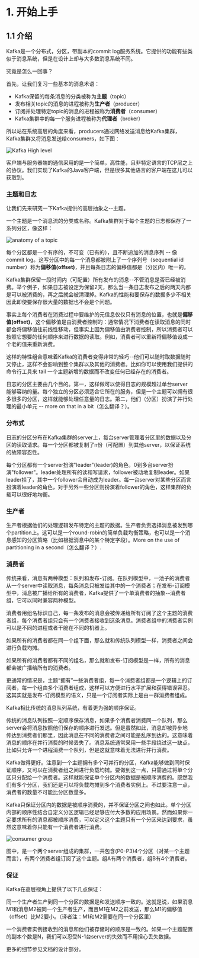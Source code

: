 # 1. 开始上手
## 1.1 介绍

Kafka是一个分布式，分区，带副本的commit log服务系统。它提供的功能有些类似于消息系统，但是在设计上却与大多数消息系统不同。
<!--Kafka is a distributed, partitioned, replicated commit log service. It provides the functionality of a messaging system, but with a unique design.-->
究竟是怎么一回事？
<!--What does all that mean?-->
首先，让我们复习一些基本的消息术语：
<!--First let's review some basic messaging terminology:-->
* Kafka保留的每条消息的分类被称为**主题**（topic）
* 发布相关topic的消息的进程被称为**生产者**（producer）
* 订阅并处理特定topic的消息的进程被称为**消费者**（consumer）
* Kafka集群中的每一个服务进程被称为**代理者**（broker）

<!--* Kafka maintains feeds of messages in categories called topics.-->
<!--* We'll call processes that publish messages to a Kafka topic producers.-->
<!--* We'll call processes that subscribe to topics and process the feed of published messages consumers.-->
<!--* Kafka is run as a cluster comprised of one or more servers each of which is called a broker.-->

所以站在系统高层的角度来看，producers通过网络发送消息给Kafka集群，Kafka集群又将消息发送给consumers，如下图：
<!--So, at a high level, producers send messages over the network to the Kafka cluster which in turn serves them up to consumers like this:-->

![Kafka High level](http://kafka.apache.org/images/producer_consumer.png)

客户端与服务器端的通信采用的是一个简单，高性能，且非特定语言的TCP层之上的协议。我们实现了Kafka的Java客户端，但是很多其他语言的客户端在这儿可以获取到。
<!--Communication between the clients and the servers is done with a simple, high-performance, language agnostic TCP protocol. We provide a Java client for Kafka, but clients are available in many languages.-->

### 主题和日志

让我们先来研究一下Kafka提供的高层抽象之--主题。
<!--Let's first dive into the high-level abstraction Kafka provides—the topic.-->
一个主题是一个消息流的分类或名称。Kafka集群对于每个主题的日志都保存了一系列分区，像这样：
<!--A topic is a category or feed name to which messages are published. For each topic, the Kafka cluster maintains a partitioned log that looks like this:-->

![anatomy of a topic](http://kafka.apache.org/images/log_anatomy.png)

每个分区都是一个有序的，不可变（已有的），且不断追加的消息序列 -- 像commit log。这写分区中的每一个消息都被附上了一个序列号（sequential id number）称为**偏移值(offset)**，并且每条日志的偏移值都是（分区内）唯一的。
<!--Each partition is an ordered, immutable sequence of messages that is continually appended to—a commit log. The messages in the partitions are each assigned a sequential id number called the offset that uniquely identifies each message within the partition.-->
Kafka集群保留一段时间内（可配置）所有发布的消息--不管消息是否已经被消费。举个例子，如果日志被设定为保留2天，那么当一条日志发布之后的两天内都是可以被消费的，再之后就会被清理掉。Kafka的性能和要保存的数据多少不相关因此即使要保存很大量的数据也不会是个问题。
<!--The Kafka cluster retains all published messages—whether or not they have been consumed—for a configurable period of time. For example if the log retention is set to two days, then for the two days after a message is published it is available for consumption, after which it will be discarded to free up space. Kafka's performance is effectively constant with respect to data size so retaining lots of data is not a problem.-->
事实上每个消费者在消费过程中要维护的元信息仅仅只有消息的位置，也就是**偏移值(offset)**，这个偏移值是由消费者控制的：通常情况下消费者在读取消息的同时都会将偏移值往前线性移动，但事实上因为偏移值由消费者控制，所以消费者可以按照它想要的任何顺序来进行数据的读取。例如，消费者可以重新将偏移值设成一个老的值来重新消费。
<!--In fact the only metadata retained on a per-consumer basis is the position of the consumer in in the log, called the "offset". This offset is controlled by the consumer: normally a consumer will advance its offset linearly as it reads messages, but in fact the position is controlled by the consumer and it can consume messages in any order it likes. For example a consumer can reset to an older offset to reprocess.-->
这样的特性组合意味着Kafka的消费者变得非常的轻巧--他们可以随时取数据随时又停止，这样不会影响到整个集群以及其他的消费者。比如你可以使用我们提供的命令行工具来 tail 一个主题新增的数据而不改变任何已经存在的消费者。
<!--This combination of features means that Kafka consumers are very cheap—they can come and go without much impact on the cluster or on other consumers. For example, you can use our command line tools to "tail" the contents of any topic without changing what is consumed by any existing consumers.-->
日志的分区主要由几个目的。第一，这样做可以使得日志的规模超过单台server能够容纳的量。每个独立的分区必须适合它所在的服务，但是一个主题可以拥有很多很多的分区，这样就能够处理任意量的日志。第二，他们（分区）扮演了并行处理的最小单元 -- more on that in a bit（怎么翻译？）。
<!--The partitions in the log serve several purposes. First, they allow the log to scale beyond a size that will fit on a single server. Each individual partition must fit on the servers that host it, but a topic may have many partitions so it can handle an arbitrary amount of data. Second they act as the unit of parallelism—more on that in a bit.-->

### 分布式

日志的分区分布在Kafka集群的server上，每台server管理着分区里的数据以及分区的读取请求。每一个分区都被复制了n份（可配置）到其他server，以保证系统的故障容忍性。
<!--The partitions of the log are distributed over the servers in the Kafka cluster with each server handling data and requests for a share of the partitions. Each partition is replicated across a configurable number of servers for fault tolerance.-->
每个分区都有一个server扮演"leader"(leader)的角色，0到多台server扮演"follower"。leader处理所有的读和写请求，follower被动地复制leader。如果leader挂了，其中一个follower会自动成为leader。每一台server对某些分区而言扮演着leader的角色，对于另外一些分区则扮演着follower的角色，这样集群的负载可以很好地均衡。
<!--Each partition has one server which acts as the "leader" and zero or more servers which act as "followers". The leader handles all read and write requests for the partition while the followers passively replicate the leader. If the leader fails, one of the followers will automatically become the new leader. Each server acts as a leader for some of its partitions and a follower for others so load is well balanced within the cluster.-->

### 生产者

生产者根据他们的处理逻辑发布特定的主题的数据。生产者负责选择消息被发到哪个partition上。这可以是一个round-robin的简单负载均衡策略，也可以是一个消息感知的分区策略（比如根据消息中的某个特定字段）。More on the use of partitioning in a second（怎么翻译？）.
<!--Producers publish data to the topics of their choice. The producer is responsible for choosing which message to assign to which partition within the topic. This can be done in a round-robin fashion simply to balance load or it can be done according to some semantic partition function (say based on some key in the message). More on the use of partitioning in a second.-->

### 消费者

传统来看，消息有两种模型：队列和发布-订阅。在队列模型中，一池子的消费者从一个server中读取消息，每条消息只被发给其中的一个消费者；在发布-订阅模型中，消息被广播给所有的消费者，Kafka提供了一个单消费者的抽象--消费者组，它可以同时兼容两种模型。
<!--Messaging traditionally has two models: queuing and publish-subscribe. In a queue, a pool of consumers may read from a server and each message goes to one of them; in publish-subscribe the message is broadcast to all consumers. Kafka offers a single consumer abstraction that generalizes both of these—the consumer group.-->
消费者用组名标识自己，每一条发布的消息会被传递给所有订阅了这个主题的消费者组，每个消费者组只会有一个消费者接收到这条消息。消费者组中的消费者实例可以是不同的进程或者干脆在不同的机器上。
<!--Consumers label themselves with a consumer group name, and each message published to a topic is delivered to one consumer instance within each subscribing consumer group. Consumer instances can be in separate processes or on separate machines.-->
如果所有的消费者都在同一个组下面，那么就和传统队列模型一样，消费者之间会进行负载均摊。
<!--If all the consumer instances have the same consumer group, then this works just like a traditional queue balancing load over the consumers.-->
如果所有的消费者都有不同的组名，那么就和发布-订阅模型是一样，所有的消息都会被广播给所有的消费者。
<!--If all the consumer instances have different consumer groups, then this works like publish-subscribe and all messages are broadcast to all consumers.-->
更通常的情况是，主题“拥有”一些消费者组，每一个消费者组都是一个逻辑上的订阅者，每一个组由多个消费者组成，这样可以方便进行水平扩展和获得错误容忍。这其实就是发布-订阅模型的语义，只是一个订阅者实际上是由一群消费者组成。
<!--More commonly, however, we have found that topics have a small number of consumer groups, one for each "logical subscriber". Each group is composed of many consumer instances for scalability and fault tolerance. This is nothing more than publish-subscribe semantics where the subscriber is cluster of consumers instead of a single process.-->
Kafka相比传统的消息队列系统，有着更为强的顺序保证。
<!--Kafka has stronger ordering guarantees than a traditional messaging system, too.-->
传统的消息队列按照一定顺序保存消息，如果多个消费者消费同一个队列，那么server会将消息按照他们保存的顺序进行发送。但是虽然如此，消息却被异步地传达到消费者们那里，因此消息在不同的消费者之间可能是乱序到达的。这意味着消息的顺序在并行消费的时候丢失了。消息系统通常采用一些手段绕过这一缺点，比如只允许一个进程消费一个队列，但是这就意味着无法进行并行消费。
<!--A traditional queue retains messages in-order on the server, and if multiple consumers consume from the queue then the server hands out messages in the order they are stored. However, although the server hands out messages in order, the messages are delivered asynchronously to consumers, so they may arrive out of order on different consumers. This effectively means the ordering of the messages is lost in the presence of parallel consumption. Messaging systems often work around this by having a notion of "exclusive consumer" that allows only one process to consume from a queue, but of course this means that there is no parallelism in processing.-->
Kafka做得更好。注意到一个主题拥有多个可并行的分区，Kafka能够做到同时保证顺序，又可以在消费者组之间进行负载均摊。要做到这一点，只需通过将单个分区只分配给一个消费者。这样就能保证单个分区内的数据是被顺序消费的。既然我们有多个分区，我们还是可以将负载均摊到多个消费者实例上。不过要注意一点，消费者的数量不可能比分区数量多。
<!--Kafka does it better. By having a notion of parallelism—the partition—within the topics, Kafka is able to provide both ordering guarantees and load balancing over a pool of consumer processes. This is achieved by assigning the partitions in the topic to the consumers in the consumer group so that each partition is consumed by exactly one consumer in the group. By doing this we ensure that the consumer is the only reader of that partition and consumes the data in order. Since there are many partitions this still balances the load over many consumer instances. Note however that there cannot be more consumer instances than partitions.-->
Kafka只保证分区内的数据是被顺序消费的，并不保证分区之间也如此。单个分区内部的顺序性结合自定义分区逻辑已经足够应付大多数的应用场景。然而如果你一定要求所有的消息都被顺序消费，可以定义这个主题只有一个分区来达到要求，虽然这意味着你只能有一个消费者进行消费。
<!--Kafka only provides a total order over messages within a partition, not between different partitions in a topic. Per-partition ordering combined with the ability to partition data by key is sufficient for most applications. However, if you require a total order over messages this can be achieved with a topic that has only one partition, though this will mean only one consumer process.-->

![consumer group](http://kafka.apache.org/images/consumer-groups.png)

图中，是一个两个server组成的集群，一共包含(P0-P3)4个分区（对某一个主题而言），有两个消费者组订阅了这个主题。组A有两个消费者，组B有4个消费者。
<!--A two server Kafka cluster hosting four partitions (P0-P3) with two consumer groups. Consumer group A has two consumer instances and group B has four. -->
### 保证
Kafka在高层视角上提供了以下几点保证：
<!--At a high-level Kafka gives the following guarantees:-->
同一个生产者生产到同一个分区的数据是和发送顺序一致的。这就是说，如果消息M1和消息M2被同一个生产者生产，而且M1在M2之前发送，那么M1的偏移值（offset）比M2要小。（译者注：M1和M2需要在同一个分区里）
<!--Messages sent by a producer to a particular topic partition will be appended in the order they are sent. That is, if a message M1 is sent by the same producer as a message M2, and M1 is sent first, then M1 will have a lower offset than M2 and appear earlier in the log.-->
一个消费者实例接收到的消息和他们被存储时的顺序是一致的。如果一个主题配置的副本个数是N，我们可以忍受N-1台server的失效而不用担心丢失数据。
<!--A consumer instance sees messages in the order they are stored in the log.
For a topic with replication factor N, we will tolerate up to N-1 server failures without losing any messages committed to the log.-->
更多的细节参见文档的设计部分。
<!--More details on these guarantees are given in the design section of the documentation.-->

